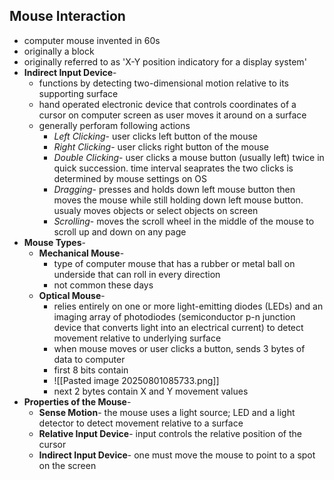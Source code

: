 ## Mouse Interaction
- computer mouse invented in 60s
- originally a block
- originally referred to as 'X-Y position indicatory for a display system'
- **Indirect Input Device**-
	- functions by detecting two-dimensional motion relative to its supporting surface
	- hand operated electronic device that controls coordinates of a cursor on computer screen as user moves it around on a surface
	- generally perforam following actions
		- *Left Clicking*- user clicks left button of the mouse
		- *Right Clicking*- user clicks right button of the mouse
		- *Double Clicking*- user clicks a mouse button (usually left) twice in quick succession. time interval seaprates the two clicks is determined by mouse settings on OS
		- *Dragging*- presses and holds down left mouse button then moves the mouse while still holding down left mouse button. usualy moves objects or select objects on screen
		- *Scrolling*- moves the scroll wheel in the middle of the mouse to scroll up and down on any page
- **Mouse Types**-
	- **Mechanical Mouse**-
		- type of computer mouse that has a rubber or metal ball on underside that can roll in every direction
		- not common these days
	- **Optical Mouse**-
		- relies entirely on one or more light-emitting diodes (LEDs) and an imaging array of photodiodes (semiconductor p-n junction device that converts light into an electrical current) to detect movement relative to underlying surface
		- when mouse moves or user clicks a button, sends 3 bytes of data to computer
		- first 8 bits contain
		- ![[Pasted image 20250801085733.png]]
		- next 2 bytes contain X and Y movement values
- **Properties of the Mouse**-
	- **Sense Motion**- the mouse uses a light source; LED and a light detector to detect movement relative to a surface
	- **Relative Input Device**- input controls the relative position of the cursor
	- **Indirect Input Device**- one must move the mouse to point to a spot on the screen